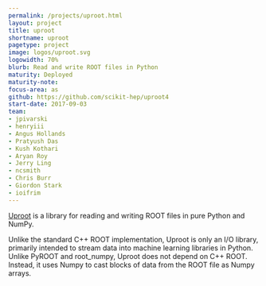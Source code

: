 ```yaml
---
permalink: /projects/uproot.html
layout: project
title: uproot
shortname: uproot
pagetype: project
image: logos/uproot.svg
logowidth: 70%
blurb: Read and write ROOT files in Python
maturity: Deployed
maturity-note:
focus-area: as
github: https://github.com/scikit-hep/uproot4
start-date: 2017-09-03
team:
- jpivarski
- henryiii
- Angus Hollands
- Pratyush Das
- Kush Kothari
- Aryan Roy
- Jerry Ling
- ncsmith
- Chris Burr
- Giordon Stark
- ioifrim
---
```


[Uproot](https://github.com/scikit-hep/uproot5) is a library for reading and writing ROOT files in pure Python and NumPy.

Unlike the standard C++ ROOT implementation, Uproot is only an I/O library, primarily intended to stream data into machine learning libraries in Python. Unlike PyROOT and root_numpy, Uproot does not depend on C++ ROOT. Instead, it uses Numpy to cast blocks of data from the ROOT file as Numpy arrays.
